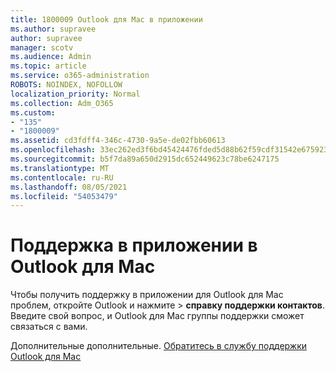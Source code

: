 ```yaml
---
title: 1800009 Outlook для Mac в приложении
ms.author: supravee
author: supravee
manager: scotv
ms.audience: Admin
ms.topic: article
ms.service: o365-administration
ROBOTS: NOINDEX, NOFOLLOW
localization_priority: Normal
ms.collection: Adm_O365
ms.custom:
- "135"
- "1800009"
ms.assetid: cd3fdff4-346c-4730-9a5e-de02fbb60613
ms.openlocfilehash: 33ec262ed3f6bd45424476fded5d88b62f59cdf31542e675923a030f1d6b8fa0
ms.sourcegitcommit: b5f7da89a650d2915dc652449623c78be6247175
ms.translationtype: MT
ms.contentlocale: ru-RU
ms.lasthandoff: 08/05/2021
ms.locfileid: "54053479"
---
```

# <a name="in-app-support-in-outlook-for-mac"></a>Поддержка в приложении в Outlook для Mac

Чтобы получить поддержку в приложении для Outlook для Mac проблем,  откройте Outlook и нажмите \> **справку поддержки контактов**. Введите свой вопрос, и Outlook для Mac группы поддержки сможет связаться с вами. 

Дополнительные дополнительные. [Обратитесь в службу поддержки Outlook для Mac](https://support.office.com//article/d0410177-8e65-4487-93f7-206a3a3d71a8)
